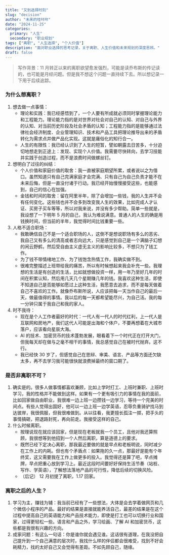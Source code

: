 ```yaml
---
title: "又到选择时刻"
slug: "decision"
author: "未来的哇咔咔"
date: "2024-11-25"
categories:
  primary: "人生"
  secondary: "职业规划"
tags: ["离职", "人生选择", "个人价值"]
description: "面对职业选择的思考记录，关于离职、人生价值和未来规划的深度思辨。"
draft: false
---
```


>写作背景：11 月转正以来的离职欲望愈发强烈，可能是读乔布斯的传记读的，也可能是月经问题。但是我不想这个问题一直持续下去。所以想记录一下用于后续追踪。
>

### 为什么想离职？

1. 想去做一点事情：
	- 理论和实践：我已经感悟到了，一个人要有所成就必须同时掌握理论能力和工程能力。理论能力指的是对世界对社会对自己的认知、对自己与外界的认知、对当前历史阶段及社会矛盾的认知；工程能力指的是能够通过法律社会经济制度、企业管理知识、技术和产品工具把理论推导出来的矛盾转化为需求点并做产品化实现。这就是庸俗化的知行合一。
	- 人生的有限性：我已经认识到了人生的短暂，譬如朝露去日苦多，十分迫切地想走到正途上：发现、实现个人价值。我需要尽快转向，去学习技能并实践于创造过程，而不是浪费时间做螺丝钉。
2. 想明白了过往的纠结：
	- 个人价值和家庭价值的取舍：我一直被家庭期望所累，或者说以之为借口。虽然知道只有自己完满家庭才会完满、只有自己为自己负责才能不在未来后悔，但是一直没付诸于行动。我已经开始慢慢接受这些，也能感到，自己的信心在加强。
	- 金钱和时间的取舍：留在阿里半年，除了会增加一些钱，我的人生并不会有任何变化。这些钱也并不会多到改变我人生的效果，比如完成人才认证、买房子买车等等，所以对我来说，并没有多少帮助。简单一些就是，我设想了一下明年 5 月的自己，我认为难说满意。普通人的人生的确是用钱换时间，但当前的半年，我觉得时间比钱重要一些。
3. 人格不适合职场：
	- 我敢确信自己不是一个适合职场的人，这倒不是想说职场有多么的恶劣、我自己又有多么的清高或者志向远大，只是感觉到自己是一个满脑子幻想的闲云野鹤，然后受自由主义虚无主义的影响比较多，不想只为了钱工作。
	- 为了钱不带情绪地工作、为了钱饱含热情工作，我确实做不到。
	- 很难完整描述上班带给我的痛苦，所以有时候想起来我会补充一些。我理想的生活是有创造的生活，比如就想做投资一样，用一年乃至好几年的时间在积累认知，然后用几天几个星期赚几年的钱。我喜欢这种生活，即使不知道自己是否能够如愿过上这种生活，我愿意去追求，而不是每天做着自己不喜欢的工作。就像乔布斯所说，人应该把每一天当作自己的最后一天，做最值得的事情。我以后的每一天都希望能尽兴，为自己活。我的每一分钟只属于我自己和我的家人。
1. 时不我待：
	- 现在是个人工作者最好的时代：一代人有一代人的时代红利，上一代人是互联网和房地产，我们这代人可能是出海和个体户，不要再想着在大城市落户，应该看向星辰大海。
	- AI 的技术、加密货币的技术蓬勃发展，眼看着下一个时代正在打开大门，但我每天却在做与之毫不相干的事情，我总感觉自己在被时代抛弃。这不行。
	- 我已经快 30 岁了，但感觉自己在思辩、审美、语言、产品等方面还欠缺太多，再不去学习我可能很快就浪费掉最终的窗口期了。

### 是否非离职不可？

1. 确实是的。很多人做事情都喜欢兼顾，比如上学时打工、上班时兼职、上班时学习，我的性格并不能做到这样。如果有一个更有吸引力的事情在我的面前，比如回家做自由职业，我很难一边上班一边攒钱一边学习，等待一个完美的时间点。有些人觉得出国好，他可以一边上班一边学英语，忍辱负重骑驴找马到达彼岸，我很佩服，但我很难做到。从以往看，我更擅长孤注一掷，把手头的事情搞砸，把退路封死，再向前走。我接受这样的自己。
2. 什么时候离职。
	- 按理说现在就应该回家，但是现在老板就我一个员工，且他对我还算照顾，我很想等到他招到一个人然后离职，算是道德上的要求。
	- 既然已经下定决心离职，那我最近要做的就是早点和老板明说，同时减少在工作上的内耗。但也有个矛盾点：如果拖的久一点，那最好是能有个年终奖，这又需要我在工作上做更多的投入。我觉得还是算了吧，早点摊牌，早点把重心放到学习上。最近这段时间要好好保持生活节奏（站桩、写作、学英语），了解想法落地产品的可行性，降低后续的切换风险。
	- （后记） 12 月初提了离职，1.17 回家。


### 离职之后的人生？

1. 学习为主，赚钱为辅：我当前已经有了一些想法，大体是会去学着做网页和几个微信小程序的产品。最好的结果是直接就能养活自己，最差的结果是在这个过程中提高自己的英语能力和产品技术能力，即使是打工也可以切换行业和国家，过得更轻松一些。语言和产品之外，学习绘画、了解 AI 和加密货币，这些都是我很有兴趣的方向。
2. 成家问题：有这么一句话：你是谁你就会遇见谁。这话很有道理，在我没把自己提升到一个自己满意的层次时，我找什么样的伴侣都会很难受，找到不好会耗精力，找的太好自己又会觉得有差距。不如先顾自己，随缘。
